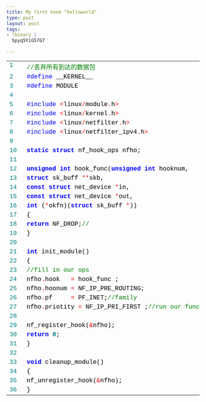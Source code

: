 ```yaml
--- 
title: My first hook "helloworld"
type: post
layout: post
tags: 
- !binary |
  5pyq5YiG57G7

---
```

<div style="font-size: 12px; line-height: 12px; font-family: courier new">   <table style="border-right: 0px; padding-right: 0px; border-top: 0px; padding-left: 0px; padding-bottom: 0px; border-left: 0px; width: 100%; padding-top: 0px; border-bottom: 0px" cellspacing="0"><tbody>       <tr>         <td style="color: teal" valign="top">1  </td>          <td><span style="color: #008000">//</span><span style="color: #008000">丢弃所有到达的数据包</span></td>       </tr>        <tr>         <td style="color: teal" valign="top">2  </td>          <td><span style="color: #0000ff">#define</span><span style="color: #000000"> </span><span style="color: #000000">__KERNEL__</span></td>       </tr>        <tr>         <td style="color: teal" valign="top">3  </td>          <td><span style="color: #0000ff">#define</span><span style="color: #000000"> </span><span style="color: #000000">MODULE</span></td>       </tr>        <tr>         <td style="color: teal" valign="top">4  </td>          <td> </td>       </tr>        <tr>         <td style="color: teal" valign="top">5  </td>          <td><span style="color: #0000ff">#include</span><span style="color: #000000"> </span><span style="color: #ff0000"><</span><span style="color: #000000">linux</span><span style="color: #ff0000">/</span><span style="color: #000000">module</span><span style="color: #ff0000">.</span><span style="color: #000000">h</span><span style="color: #ff0000">></span></td>       </tr>        <tr>         <td style="color: teal" valign="top">6  </td>          <td><span style="color: #0000ff">#include</span><span style="color: #000000"> </span><span style="color: #ff0000"><</span><span style="color: #000000">linux</span><span style="color: #ff0000">/</span><span style="color: #000000">kernel</span><span style="color: #ff0000">.</span><span style="color: #000000">h</span><span style="color: #ff0000">></span></td>       </tr>        <tr>         <td style="color: teal" valign="top">7  </td>          <td><span style="color: #0000ff">#include</span><span style="color: #000000"> </span><span style="color: #ff0000"><</span><span style="color: #000000">linux</span><span style="color: #ff0000">/</span><span style="color: #000000">netfilter</span><span style="color: #ff0000">.</span><span style="color: #000000">h</span><span style="color: #ff0000">></span></td>       </tr>        <tr>         <td style="color: teal" valign="top">8  </td>          <td><span style="color: #0000ff">#include</span><span style="color: #000000"> </span><span style="color: #ff0000"><</span><span style="color: #000000">linux</span><span style="color: #ff0000">/</span><span style="color: #000000">netfilter_ipv4</span><span style="color: #ff0000">.</span><span style="color: #000000">h</span><span style="color: #ff0000">></span></td>       </tr>        <tr>         <td style="color: teal" valign="top">9  </td>          <td> </td>       </tr>        <tr>         <td style="color: teal" valign="top">10  </td>          <td><b><span style="color: #0000ff">static</span></b><span style="color: #000000"> </span><b><span style="color: #0000ff">struct</span></b><span style="color: #000000"> </span><span style="color: #000000">nf_hook_ops</span><span style="color: #000000"> </span><span style="color: #000000">nfho;</span></td>       </tr>        <tr>         <td style="color: teal" valign="top">11  </td>          <td> </td>       </tr>        <tr>         <td style="color: teal" valign="top">12  </td>          <td><b><span style="color: #0000ff">unsigned</span></b><span style="color: #000000"> </span><b><span style="color: #0000ff">int</span></b><span style="color: #000000"> </span><span style="color: #000000">hook_func(</span><b><span style="color: #0000ff">unsigned</span></b><span style="color: #000000"> </span><b><span style="color: #0000ff">int</span></b><span style="color: #000000"> </span><span style="color: #000000">hooknum,</span></td>       </tr>        <tr>         <td style="color: teal" valign="top">13  </td>          <td><b><span style="color: #0000ff">struct</span></b><span style="color: #000000"> </span><span style="color: #000000">sk_buff</span><span style="color: #000000"> </span><span style="color: #ff0000">*</span><span style="color: #ff0000">*</span><span style="color: #000000">skb,</span></td>       </tr>        <tr>         <td style="color: teal" valign="top">14  </td>          <td><b><span style="color: #0000ff">const</span></b><span style="color: #000000"> </span><b><span style="color: #0000ff">struct</span></b><span style="color: #000000"> </span><span style="color: #000000">net_device</span><span style="color: #000000"> </span><span style="color: #ff0000">*</span><span style="color: #000000">in,</span></td>       </tr>        <tr>         <td style="color: teal" valign="top">15  </td>          <td><b><span style="color: #0000ff">const</span></b><span style="color: #000000"> </span><b><span style="color: #0000ff">struct</span></b><span style="color: #000000"> </span><span style="color: #000000">net_device</span><span style="color: #000000"> </span><span style="color: #ff0000">*</span><span style="color: #000000">out,</span></td>       </tr>        <tr>         <td style="color: teal" valign="top">16  </td>          <td><b><span style="color: #0000ff">int</span></b><span style="color: #000000"> </span><span style="color: #000000">(</span><span style="color: #ff0000">*</span><span style="color: #000000">okfn)(</span><b><span style="color: #0000ff">struct</span></b><span style="color: #000000"> </span><span style="color: #000000">sk_buff</span><span style="color: #000000"> </span><span style="color: #ff0000">*</span><span style="color: #000000">))</span></td>       </tr>        <tr>         <td style="color: teal" valign="top">17  </td>          <td><span style="color: #000000">{</span></td>       </tr>        <tr>         <td style="color: teal" valign="top">18  </td>          <td><b><span style="color: #0000ff">return</span></b><span style="color: #000000"> </span><span style="color: #000000">NF_DROP;</span><span style="color: #008000">//</span></td>       </tr>        <tr>         <td style="color: teal" valign="top">19  </td>          <td><span style="color: #000000">}</span></td>       </tr>        <tr>         <td style="color: teal" valign="top">20  </td>          <td> </td>       </tr>        <tr>         <td style="color: teal" valign="top">21  </td>          <td><b><span style="color: #0000ff">int</span></b><span style="color: #000000"> </span><span style="color: #000000">init_module()</span></td>       </tr>        <tr>         <td style="color: teal" valign="top">22  </td>          <td><span style="color: #000000">{</span></td>       </tr>        <tr>         <td style="color: teal" valign="top">23  </td>          <td><span style="color: #008000">//</span><span style="color: #008000">fill</span><span style="color: #008000"> </span><span style="color: #008000">in</span><span style="color: #008000"> </span><span style="color: #008000">our</span><span style="color: #008000"> </span><span style="color: #008000">ops</span></td>       </tr>        <tr>         <td style="color: teal" valign="top">24  </td>          <td><span style="color: #000000">nfho</span><span style="color: #ff0000">.</span><span style="color: #000000">hook</span><span style="color: #000000"> </span><span style="color: #000000"> </span><span style="color: #000000"> </span><span style="color: #ff0000">=</span><span style="color: #000000"> </span><span style="color: #000000">hook_func</span><span style="color: #000000"> </span><span style="color: #000000">;</span></td>       </tr>        <tr>         <td style="color: teal" valign="top">25  </td>          <td><span style="color: #000000">nfho</span><span style="color: #ff0000">.</span><span style="color: #000000">hoonum</span><span style="color: #000000"> </span><span style="color: #ff0000">=</span><span style="color: #000000"> </span><span style="color: #000000">NF_IP_PRE_ROUTING;</span></td>       </tr>        <tr>         <td style="color: teal" valign="top">26  </td>          <td><span style="color: #000000">nfho</span><span style="color: #ff0000">.</span><span style="color: #000000">pf</span><span style="color: #000000"> </span><span style="color: #000000"> </span><span style="color: #000000"> </span><span style="color: #000000"> </span><span style="color: #000000"> </span><span style="color: #ff0000">=</span><span style="color: #000000"> </span><span style="color: #000000">PF_INET;</span><span style="color: #008000">//</span><span style="color: #008000">family</span></td>       </tr>        <tr>         <td style="color: teal" valign="top">27  </td>          <td><span style="color: #000000">nfho</span><span style="color: #ff0000">.</span><span style="color: #000000">priotity</span><span style="color: #000000"> </span><span style="color: #ff0000">=</span><span style="color: #000000"> </span><span style="color: #000000">NF_IP_PRI_FIRST</span><span style="color: #000000"> </span><span style="color: #000000">;</span><span style="color: #008000">//</span><span style="color: #008000">run</span><span style="color: #008000"> </span><span style="color: #008000">our</span><span style="color: #008000"> </span><span style="color: #008000">func</span><span style="color: #008000"> </span><span style="color: #008000">first</span></td>       </tr>        <tr>         <td style="color: teal" valign="top">28  </td>          <td> </td>       </tr>        <tr>         <td style="color: teal" valign="top">29  </td>          <td><span style="color: #000000">nf_register_hook(</span><span style="color: #ff0000">&</span><span style="color: #000000">nfho);</span></td>       </tr>        <tr>         <td style="color: teal" valign="top">30  </td>          <td><b><span style="color: #0000ff">return</span></b><span style="color: #000000"> </span><b><span style="color: #008080">0</span></b><span style="color: #000000">;</span></td>       </tr>        <tr>         <td style="color: teal" valign="top">31  </td>          <td><span style="color: #000000">}</span></td>       </tr>        <tr>         <td style="color: teal" valign="top">32  </td>          <td> </td>       </tr>        <tr>         <td style="color: teal" valign="top">33  </td>          <td><b><span style="color: #0000ff">void</span></b><span style="color: #000000"> </span><span style="color: #000000">cleanup_module()</span></td>       </tr>        <tr>         <td style="color: teal" valign="top">34  </td>          <td><span style="color: #000000">{</span></td>       </tr>        <tr>         <td style="color: teal" valign="top">35  </td>          <td><span style="color: #000000">nf_unregister_hook(</span><span style="color: #ff0000">&</span><span style="color: #000000">nfho);﻿</span></td>       </tr>        <tr>         <td style="color: teal" valign="top">36  </td>          <td><span style="color: #000000">}</span></td>       </tr>     </tbody></table> </div>
